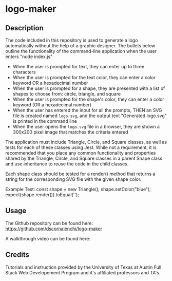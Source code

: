 # logo-maker

## Description

The code included in this repository is used to generate a logo automatically without the help of a graphic designer. The bullets below outline the functionality of the command-line application when the user enters "node index.js"
* When the user is prompted for text, they can enter up to three characters
* When the user is prompted for the text color, they can enter a color keyword OR a hexadecimal number
* When the user is prompted for a shape, they are presented with a list of shapes to choose from: circle, triangle, and square
* When the user is prompted for the shape's color, they can enter a color keyword (OR a hexadecimal number)
* When the user has entered the input for all the prompts, THEN an SVG file is created named `logo.svg`, and the output text "Generated logo.svg" is printed in the command line
* When the user opens the `logo.svg` file in a browser, they are shown a 300x200 pixel image that matches the criteria entered

The application must include Triangle, Circle, and Square classes, as well as tests for each of these classes using Jest. While not a requirement, it is recommended that you place any common functionality and properties shared by the Triangle, Circle, and Square classes in a parent Shape class and use inheritance to reuse the code in the child classes.

Each shape class should be tested for a render() method that returns a string for the corresponding SVG file with the given shape color.

Example Test: 
const shape = new Triangle();
shape.setColor("blue");
expect(shape.render()).toEqual('<polygon points="150, 18 244, 182 56, 182" fill="blue" />');

## Usage

The Github repository can be found here: https://github.com/dscornaienchi/logo-maker

A walkthrough video can be found here: 

## Credits

Tutorials and instruction provided by the University of Texas at Austin Full Stack Web Developement Program and it's affiliated professors and TA's. 